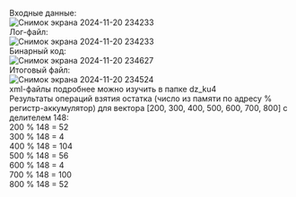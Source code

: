 Входные данные: <br>
![Снимок экрана 2024-11-20 234233](https://github.com/user-attachments/assets/0229c5b2-92f7-4144-b924-e8a3b12eafcd) <br>
Лог-файл: <br>
![Снимок экрана 2024-11-20 234233](https://github.com/user-attachments/assets/0f4bc8ce-4039-478d-8a03-94fabf4703b2) <br>
Бинарный код: <br>
![Снимок экрана 2024-11-20 234627](https://github.com/user-attachments/assets/4933eaf3-229f-4e04-b6c8-6a4eb86abd3e) <br>
Итоговый файл: <br>
![Снимок экрана 2024-11-20 234524](https://github.com/user-attachments/assets/da43c158-d3dc-4240-8044-4e48e8bd4f1c) <br>
xml-файлы подробнее можно изучить в папке dz_ku4 <br>
Результаты операций взятия остатка (число из памяти по адресу % регистр-аккумулятор) для вектора [200, 300, 400, 500, 600, 700, 800] с делителем 148: <br>
200 % 148 = 52 <br>
300 % 148 = 4 <br>
400 % 148 = 104 <br>
500 % 148 = 56 <br>
600 % 148 = 4 <br>
700 % 148 = 100 <br>
800 % 148 = 52 <br>
